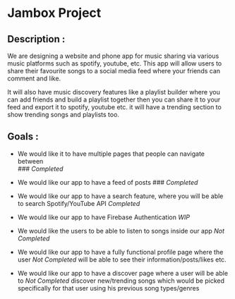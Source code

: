 # Jambox Project

## Description :

We are designing a website and phone app for music sharing via various music platforms such as spotify, youtube, etc. This app will allow users to share their favourite songs to a social media feed where your friends can comment and like. 

It will also have music discovery features like a playlist builder where you can add friends and build a playlist together then you can share it to your feed and export it to spotify, youtube etc. it will have a trending section to show trending songs and playlists too.

## Goals :

 - We would like it to have multiple pages that people can navigate between                               
                                                                                                          ### *Completed*
 - We would like our app to have a feed of posts                                                          ### *Completed*
 
  - We would like our app to have a search feature, where you will be able to search Spotify/YouTube API  *Completed*
  
 - We would like our app to have Firebase Authentication                                                  *WIP*
 
 - We would like the users to be able to listen to songs inside our app                                   *Not Completed*
 
 - We would like our app to have a fully functional profile page where the user                           *Not Completed*
   will be able to see their information/posts/likes etc.
   
 - We would like our app to have a discover page where a user will be able to                             *Not Completed*
   discover new/trending songs which would be picked specifically for that user
   using his previous song types/genres 
 
